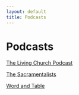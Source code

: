 ```yaml
---
layout: default
title: Podcasts
---
```

# Podcasts

[The Living Church Podcast](https://anchor.fm/living-church)

[The Sacramentalists](https://anchor.fm/the-sacramentalists)

[Word and Table](https://wordandtable.simplecast.com/)
